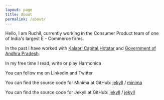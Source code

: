 ```yaml
---
layout: page
title: About
permalink: /about/
---
```


Hello, I am Ruchil, currently working in the Consumer Product team of one of India's largest E - Commerce firms. 

In the past I have worked with [Kalaari Capital][jekyll-docs],[Hotstar][jekyll-gh] and [Government of Andhra Pradesh][jekyll-talk].

[jekyll-docs]: https://www.kalaari.com
[jekyll-gh]:   https://www.hotstar.com/in
[jekyll-talk]: https://www.ap.gov.in


In my free time I read, write or play Harmonica 

You can follow me on Linkedin and Twitter 


You can find the source code for Minima at GitHub:
[jekyll][jekyll-organization] /
[minima](https://github.com/jekyll/minima)

You can find the source code for Jekyll at GitHub:
[jekyll][jekyll-organization] /
[jekyll](https://github.com/jekyll/jekyll)


[jekyll-organization]: https://github.com/jekyll
